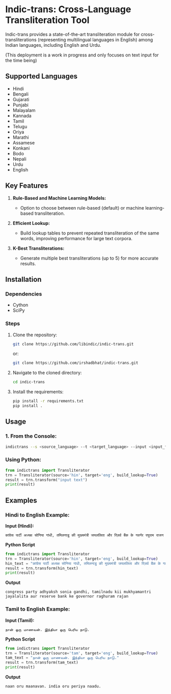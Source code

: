 # Indic-trans: Cross-Language Transliteration Tool

Indic-trans provides a state-of-the-art transliteration module for cross-transliterations (representing multilingual languages in English) among Indian languages, including English and Urdu.

(This deployment is a work in progress and only focuses on text input for the time being)

## Supported Languages

- Hindi
- Bengali
- Gujarati
- Punjabi
- Malayalam
- Kannada
- Tamil
- Telugu
- Oriya
- Marathi
- Assamese
- Konkani
- Bodo
- Nepali
- Urdu
- English

## Key Features

1. **Rule-Based and Machine Learning Models:**
   - Option to choose between rule-based (default) or machine learning-based transliteration.
   
2. **Efficient Lookup:**
   - Build lookup tables to prevent repeated transliteration of the same words, improving performance for large text corpora.
   
3. **K-Best Transliterations:**
   - Generate multiple best transliterations (up to 5) for more accurate results.

## Installation

### Dependencies
- Cython
- SciPy

### Steps

1. Clone the repository:
    ```bash
    git clone https://github.com/libindic/indic-trans.git
    ```
    or:
    ```bash
    git clone https://github.com/irshadbhat/indic-trans.git
    ```

2. Navigate to the cloned directory:
    ```bash
    cd indic-trans
    ```

3. Install the requirements:
    ```bash
    pip install -r requirements.txt
    pip install .
    ```

## Usage

### 1. From the Console:

   ```bash
   indictrans --s <source_language> --t <target_language> --input <input_file> --output <output_file>
   ```
### Using Python:

```python
from indictrans import Transliterator
trn = Transliterator(source='hin', target='eng', build_lookup=True)
result = trn.transform("input text")
print(result)
```


## Examples

### Hindi to English Example:

**Input (Hindi):**

```plaintext
कांग्रेस पार्टी अध्यक्ष सोनिया गांधी, तमिलनाडु की मुख्यमंत्री जयललिता और रिज़र्व बैंक के गवर्नर रघुराम राजन
```

**Python Script**

```python
from indictrans import Transliterator
trn = Transliterator(source='hin', target='eng', build_lookup=True)
hin_text = "कांग्रेस पार्टी अध्यक्ष सोनिया गांधी, तमिलनाडु की मुख्यमंत्री जयललिता और रिज़र्व बैंक के गवर्नर रघुराम राजन"
result = trn.transform(hin_text)
print(result)
```
**Output**

```plaintext
congress party adhyaksh sonia gandhi, tamilnadu kii mukhyamantri jayalalita aur reserve bank ke governor raghuram rajan
```

### Tamil to English Example:

**Input (Tamil):**

```plaintext
நான் ஒரு மாணவன். இந்தியா ஒரு பெரிய நாடு.
```

**Python Script**

```python
from indictrans import Transliterator
trn = Transliterator(source='tam', target='eng', build_lookup=True)
tam_text = "நான் ஒரு மாணவன். இந்தியா ஒரு பெரிய நாடு."
result = trn.transform(tam_text)
print(result)
```
**Output**

```plaintext
naan oru maanavan. india oru periya naadu.
```

